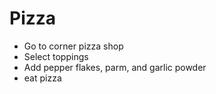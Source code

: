 # Pizza

- Go to corner pizza shop
- Select toppings
- Add pepper flakes, parm, and garlic powder
- eat pizza
